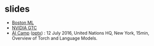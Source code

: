 # slides

 * [Boston ML](https://gnab.github.io/remark/remarkise?url=https://github.com/nicholas-leonard/slides/blob/master/bostonml2016.md#1)
 * [NVIDIA GTC](https://gnab.github.io/remark/remarkise?url=https://github.com/nicholas-leonard/slides/blob/master/nvidiagtc2016.md#1)
 * [AI Camp](LanguageModeling.pdf) ([pptx](LanguageModeling.pptx)) : 12 July 2016, United Nations HQ, New York, 15min, Overview of Torch and Language Models.
 
